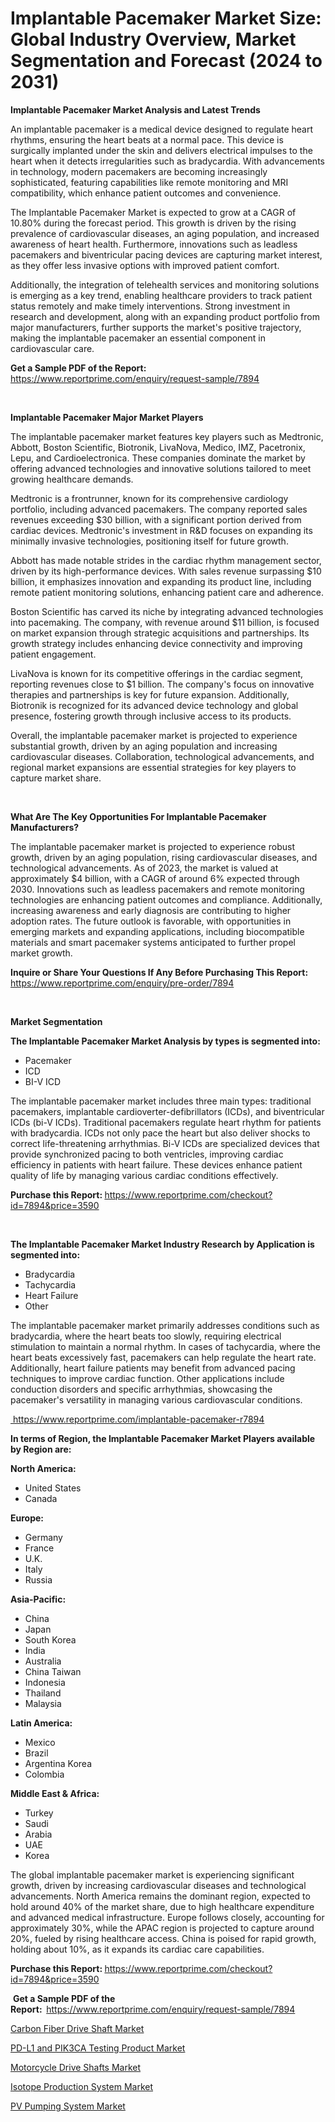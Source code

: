 <p><h1>Implantable Pacemaker Market Size: Global Industry Overview, Market Segmentation and Forecast (2024 to 2031)</h1></p><p><strong>Implantable Pacemaker Market Analysis and Latest Trends</strong></p>
<p><p>An implantable pacemaker is a medical device designed to regulate heart rhythms, ensuring the heart beats at a normal pace. This device is surgically implanted under the skin and delivers electrical impulses to the heart when it detects irregularities such as bradycardia. With advancements in technology, modern pacemakers are becoming increasingly sophisticated, featuring capabilities like remote monitoring and MRI compatibility, which enhance patient outcomes and convenience.</p><p>The Implantable Pacemaker Market is expected to grow at a CAGR of 10.80% during the forecast period. This growth is driven by the rising prevalence of cardiovascular diseases, an aging population, and increased awareness of heart health. Furthermore, innovations such as leadless pacemakers and biventricular pacing devices are capturing market interest, as they offer less invasive options with improved patient comfort.</p><p>Additionally, the integration of telehealth services and monitoring solutions is emerging as a key trend, enabling healthcare providers to track patient status remotely and make timely interventions. Strong investment in research and development, along with an expanding product portfolio from major manufacturers, further supports the market's positive trajectory, making the implantable pacemaker an essential component in cardiovascular care.</p></p>
<p><strong>Get a Sample PDF of the Report:&nbsp;</strong> <a href="https://www.reportprime.com/enquiry/request-sample/7894?utm_campaign=39&utm_medium=2&utm_source=Github&utm_content=ia&utm_term=26112024&utm_id=implantable-pacemaker">https://www.reportprime.com/enquiry/request-sample/7894</a></p>
<p>&nbsp;</p>
<p><strong>Implantable Pacemaker Major Market Players</strong></p>
<p><p>The implantable pacemaker market features key players such as Medtronic, Abbott, Boston Scientific, Biotronik, LivaNova, Medico, IMZ, Pacetronix, Lepu, and Cardioelectronica. These companies dominate the market by offering advanced technologies and innovative solutions tailored to meet growing healthcare demands.</p><p>Medtronic is a frontrunner, known for its comprehensive cardiology portfolio, including advanced pacemakers. The company reported sales revenues exceeding $30 billion, with a significant portion derived from cardiac devices. Medtronic's investment in R&D focuses on expanding its minimally invasive technologies, positioning itself for future growth.</p><p>Abbott has made notable strides in the cardiac rhythm management sector, driven by its high-performance devices. With sales revenue surpassing $10 billion, it emphasizes innovation and expanding its product line, including remote patient monitoring solutions, enhancing patient care and adherence.</p><p>Boston Scientific has carved its niche by integrating advanced technologies into pacemaking. The company, with revenue around $11 billion, is focused on market expansion through strategic acquisitions and partnerships. Its growth strategy includes enhancing device connectivity and improving patient engagement.</p><p>LivaNova is known for its competitive offerings in the cardiac segment, reporting revenues close to $1 billion. The company's focus on innovative therapies and partnerships is key for future expansion. Additionally, Biotronik is recognized for its advanced device technology and global presence, fostering growth through inclusive access to its products.</p><p>Overall, the implantable pacemaker market is projected to experience substantial growth, driven by an aging population and increasing cardiovascular diseases. Collaboration, technological advancements, and regional market expansions are essential strategies for key players to capture market share.</p></p>
<p>&nbsp;</p>
<p><strong>What Are The Key Opportunities For Implantable Pacemaker Manufacturers?</strong></p>
<p><p>The implantable pacemaker market is projected to experience robust growth, driven by an aging population, rising cardiovascular diseases, and technological advancements. As of 2023, the market is valued at approximately $4 billion, with a CAGR of around 6% expected through 2030. Innovations such as leadless pacemakers and remote monitoring technologies are enhancing patient outcomes and compliance. Additionally, increasing awareness and early diagnosis are contributing to higher adoption rates. The future outlook is favorable, with opportunities in emerging markets and expanding applications, including biocompatible materials and smart pacemaker systems anticipated to further propel market growth.</p></p>
<p><strong>Inquire or Share Your Questions If Any Before Purchasing This Report:</strong> <a href="https://www.reportprime.com/enquiry/pre-order/7894?utm_campaign=39&utm_medium=2&utm_source=Github&utm_content=ia&utm_term=26112024&utm_id=implantable-pacemaker">https://www.reportprime.com/enquiry/pre-order/7894</a></p>
<p>&nbsp;</p>
<p><strong>Market Segmentation</strong></p>
<p><strong>The Implantable Pacemaker Market Analysis by types is segmented into:</strong></p>
<p><ul><li>Pacemaker</li><li>ICD</li><li>BI-V ICD</li></ul></p>
<p><p>The implantable pacemaker market includes three main types: traditional pacemakers, implantable cardioverter-defibrillators (ICDs), and biventricular ICDs (bi-V ICDs). Traditional pacemakers regulate heart rhythm for patients with bradycardia. ICDs not only pace the heart but also deliver shocks to correct life-threatening arrhythmias. Bi-V ICDs are specialized devices that provide synchronized pacing to both ventricles, improving cardiac efficiency in patients with heart failure. These devices enhance patient quality of life by managing various cardiac conditions effectively.</p></p>
<p><strong>Purchase this Report:&nbsp;</strong><a href="https://www.reportprime.com/checkout?id=7894&price=3590&utm_campaign=39&utm_medium=2&utm_source=Github&utm_content=ia&utm_term=26112024&utm_id=implantable-pacemaker">https://www.reportprime.com/checkout?id=7894&price=3590</a></p>
<p>&nbsp;</p>
<p><strong>The Implantable Pacemaker Market Industry Research by Application is segmented into:</strong></p>
<p><ul><li>Bradycardia</li><li>Tachycardia</li><li>Heart Failure</li><li>Other</li></ul></p>
<p><p>The implantable pacemaker market primarily addresses conditions such as bradycardia, where the heart beats too slowly, requiring electrical stimulation to maintain a normal rhythm. In cases of tachycardia, where the heart beats excessively fast, pacemakers can help regulate the heart rate. Additionally, heart failure patients may benefit from advanced pacing techniques to improve cardiac function. Other applications include conduction disorders and specific arrhythmias, showcasing the pacemaker's versatility in managing various cardiovascular conditions.</p></p>
<p><a href="https://www.reportprime.com/implantable-pacemaker-r7894?utm_campaign=39&utm_medium=2&utm_source=Github&utm_content=ia&utm_term=26112024&utm_id=implantable-pacemaker">&nbsp;https://www.reportprime.com/implantable-pacemaker-r7894</a></p>
<p><strong>In terms of Region, the Implantable Pacemaker Market Players available by Region are:</strong></p>
<p>
    <p> <strong> North America: </strong>
        <ul>
            <li>United States</li>
            <li>Canada</li>
        </ul>
        </p> 
    <p> <strong> Europe: </strong>
        <ul>
            <li>Germany</li>
            <li>France</li>
            <li>U.K.</li>
            <li>Italy</li>
            <li>Russia</li>
        </ul>
        </p> 
    <p> <strong> Asia-Pacific: </strong>
        <ul>
            <li>China</li>
            <li>Japan</li>
            <li>South Korea</li>
            <li>India</li>
            <li>Australia</li>
            <li>China Taiwan</li>
            <li>Indonesia</li>
            <li>Thailand</li>
            <li>Malaysia</li>
        </ul>
        </p> 
    <p> <strong> Latin America: </strong>
        <ul>
            <li>Mexico</li>
            <li>Brazil</li>
            <li>Argentina Korea</li>
            <li>Colombia</li>
        </ul>
        </p> 
    <p> <strong> Middle East & Africa: </strong>
        <ul>
            <li>Turkey</li>
            <li>Saudi</li>
            <li>Arabia</li>
            <li>UAE</li>
            <li>Korea</li>
        </ul>
    </p>
    </p>
<p><p>The global implantable pacemaker market is experiencing significant growth, driven by increasing cardiovascular diseases and technological advancements. North America remains the dominant region, expected to hold around 40% of the market share, due to high healthcare expenditure and advanced medical infrastructure. Europe follows closely, accounting for approximately 30%, while the APAC region is projected to capture around 20%, fueled by rising healthcare access. China is poised for rapid growth, holding about 10%, as it expands its cardiac care capabilities.</p></p>
<p><strong>Purchase this Report: </strong><a href="https://www.reportprime.com/checkout?id=7894&price=3590&utm_campaign=39&utm_medium=2&utm_source=Github&utm_content=ia&utm_term=26112024&utm_id=implantable-pacemaker">https://www.reportprime.com/checkout?id=7894&price=3590</a></p>
<p>&nbsp;<strong>Get a Sample PDF of the Report:&nbsp;&nbsp;</strong><a href="https://www.reportprime.com/enquiry/request-sample/7894?utm_campaign=39&utm_medium=2&utm_source=Github&utm_content=ia&utm_term=26112024&utm_id=implantable-pacemaker">https://www.reportprime.com/enquiry/request-sample/7894</a></p>
<p><strong></strong></p>
<p><p><a href="https://www.linkedin.com/pulse/evaluating-carbon-fiber-drive-shaft-market-trends-growth-wrfee?utm_campaign=39&utm_medium=2&utm_source=Github&utm_content=ia&utm_term=26112024&utm_id=implantable-pacemaker">Carbon Fiber Drive Shaft Market</a></p><p><a href="https://issuu.com/reportprime-2/docs/pd-l1-and-pik3ca-testing-product-ma_67d0a7ccc32612?utm_campaign=39&utm_medium=2&utm_source=Github&utm_content=ia&utm_term=26112024&utm_id=implantable-pacemaker">PD-L1 and PIK3CA Testing Product Market</a></p><p><a href="https://www.linkedin.com/pulse/emerging-motorcycle-drive-shafts-market-opportunities-analysis-lhnbe?utm_campaign=39&utm_medium=2&utm_source=Github&utm_content=ia&utm_term=26112024&utm_id=implantable-pacemaker">Motorcycle Drive Shafts Market</a></p><p><a href="https://issuu.com/reportprime-2/docs/isotope-production-system-market-si_92af79006ada9b?utm_campaign=39&utm_medium=2&utm_source=Github&utm_content=ia&utm_term=26112024&utm_id=implantable-pacemaker">Isotope Production System Market</a></p><p><a href="https://www.linkedin.com/pulse/insights-pv-pumping-system-industry-market-financial-8pp3f?utm_campaign=39&utm_medium=2&utm_source=Github&utm_content=ia&utm_term=26112024&utm_id=implantable-pacemaker">PV Pumping System Market</a></p></p>